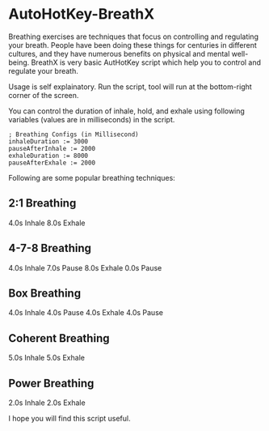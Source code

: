 # AutoHotKey-BreathX

Breathing exercises are techniques that focus on controlling and regulating your breath. People have been doing these things for centuries in different cultures, and they have numerous benefits on physical and mental well-being. BreathX is very basic AutHotKey script which help you to control and regulate your breath.

Usage is self explainatory. Run the script, tool will run at the bottom-right corner of the screen. 

You can control the duration of inhale, hold, and exhale using following variables (values are in milliseconds) in the script.

```ahk
; Breathing Configs (in Millisecond)
inhaleDuration := 3000
pauseAfterInhale := 2000
exhaleDuration := 8000
pauseAfterExhale := 2000
```

Following are some popular breathing techniques:
## 2:1 Breathing
4.0s Inhale
8.0s Exhale

## 4-7-8 Breathing
4.0s Inhale
7.0s Pause
8.0s Exhale
0.0s Pause

## Box Breathing
4.0s Inhale
4.0s Pause
4.0s Exhale
4.0s Pause

## Coherent Breathing
5.0s Inhale
5.0s Exhale

## Power Breathing
2.0s Inhale
2.0s Exhale

I hope you will find this script useful.
